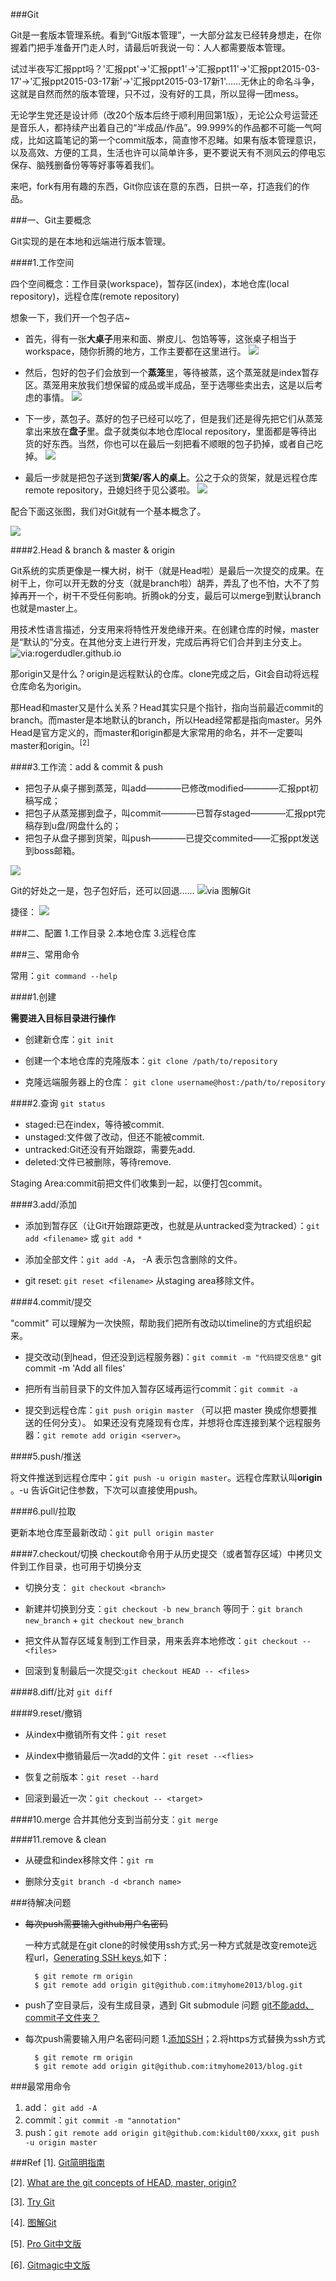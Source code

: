 ###Git

Git是一套版本管理系统。看到“Git版本管理”，一大部分盆友已经转身想走，在你握着门把手准备开门走人时，请最后听我说一句：人人都需要版本管理。

试过半夜写汇报ppt吗？'汇报ppt'→'汇报ppt1'→'汇报ppt11'→'汇报ppt2015-03-17'→'汇报ppt2015-03-17新'→'汇报ppt2015-03-17新1'……无休止的命名斗争，这就是自然而然的版本管理，只不过，没有好的工具，所以显得一团mess。

无论学生党还是设计师（改20个版本后终于顺利用回第1版），无论公众号运营还是音乐人，都持续产出着自己的“半成品/作品”。99.999%的作品都不可能一气呵成，比如这篇笔记的第一个commit版本，简直惨不忍睹。如果有版本管理意识，以及高效、方便的工具，生活也许可以简单许多，更不要说天有不测风云的停电忘保存、脑残删备份等等好事等着我们。

来吧，fork有用有趣的东西，Git你应该在意的东西，日拱一卒，打造我们的作品。


###一、Git主要概念

Git实现的是在本地和远端进行版本管理。


####1.工作空间

四个空间概念：工作目录(workspace)，暂存区(index)，本地仓库(local repository)，远程仓库(remote repository)

想象一下，我们开一个包子店~ 

- 首先，得有一张**大桌子**用来和面、擀皮儿、包馅等等，这张桌子相当于workspace，随你折腾的地方，工作主要都在这里进行。
![](http://upload-images.jianshu.io/upload_images/149-73085ee7d703bab8.png)

- 然后，包好的包子们会放到一个**蒸笼**里，等待被蒸，这个蒸笼就是index暂存区。蒸笼用来放我们想保留的成品或半成品，至于选哪些卖出去，这是以后考虑的事情。
![](http://upload-images.jianshu.io/upload_images/149-7b32a1a9999e8db2.png)

- 下一步，蒸包子。蒸好的包子已经可以吃了，但是我们还是得先把它们从蒸笼拿出来放在**盘子**里。盘子就类似本地仓库local repository，里面都是等待出货的好东西。当然，你也可以在最后一刻把看不顺眼的包子扔掉，或者自己吃掉。
![](http://upload-images.jianshu.io/upload_images/149-2fb9d577ef59ee74.png)

- 最后一步就是把包子送到**货架/客人的桌上**。公之于众的货架，就是远程仓库remote repository，丑媳妇终于见公婆啦。
![](http://upload-images.jianshu.io/upload_images/149-c67c02b28b761433.png)


配合下面这张图，我们对Git就有一个基本概念了。

![](http://blog.osteele.com/images/2008/git-transport.png)

####2.Head & branch & master & origin

Git系统的实质更像是一棵大树，树干（就是Head啦）是最后一次提交的成果。在树干上，你可以开无数的分支（就是branch啦）胡弄，弄乱了也不怕，大不了剪掉再开一个，树干不受任何影响。折腾ok的分支，最后可以merge到默认branch也就是master上。


用技术性语言描述，分支用来将特性开发绝缘开来。在创建仓库的时候，master 是“默认的”分支。在其他分支上进行开发，完成后再将它们合并到主分支上。
![](http://rogerdudler.github.io/git-guide/img/branches.png  "via:rogerdudler.github.io")

那origin又是什么？origin是远程默认的仓库。clone完成之后，Git会自动将远程仓库命名为origin。

那Head和master又是什么关系？Head其实只是个指针，指向当前最近commit的branch。而master是本地默认的branch，所以Head经常都是指向master。另外Head是官方定义的，而master和origin都是大家常用的命名，并不一定要叫master和origin。<sup>[2]</sup>



####3.工作流：add & commit & push

* 把包子从桌子挪到蒸笼，叫add————已修改modified————汇报ppt初稿写成；
* 把包子从蒸笼挪到盘子，叫commit————已暂存staged————汇报ppt完稿存到u盘/网盘什么的；
* 把包子从盘子挪到货架，叫push————已提交commited——汇报ppt发送到boss邮箱。

![](http://rogerdudler.github.io/git-guide/img/trees.png)

Git的好处之一是，包子包好后，还可以回退……
![](http://marklodato.github.io/visual-git-guide/basic-usage.svg "via 图解Git")

捷径：
![](http://marklodato.github.io/visual-git-guide/basic-usage-2.svg)



###二、配置
1.工作目录
2.本地仓库
3.远程仓库

###三、常用命令

常用：``git command --help``

####1.创建

**需要进入目标目录进行操作**

* 创建新仓库：``git init``

* 创建一个本地仓库的克隆版本：``git clone /path/to/repository ``

* 克隆远端服务器上的仓库： ``git clone username@host:/path/to/repository ``

####2.查询
``git status``

* staged:已在index，等待被commit.
* unstaged:文件做了改动，但还不能被commit.
* untracked:Git还没有开始跟踪，需要先add.
* deleted:文件已被删除，等待remove.

Staging Area:commit前把文件们收集到一起，以便打包commit。

####3.add/添加

* 添加到暂存区（让Git开始跟踪更改，也就是从untracked变为tracked）：``git add <filename>`` 或 ``git add *``

* 添加全部文件：``git add -A``， -A 表示包含删除的文件。

* git reset: ``git reset <filename>`` 从staging area移除文件。

####4.commit/提交

"commit" 可以理解为一次快照，帮助我们把所有改动以timeline的方式组织起来。

* 提交改动(到head，但还没到远程服务器)：``git commit -m "代码提交信息"`` git commit -m 'Add all files'

* 把所有当前目录下的文件加入暂存区域再运行commit：``git commit -a``

* 提交到远程仓库：``git push origin master`` （可以把 master 换成你想要推送的任何分支）。
如果还没有克隆现有仓库，并想将仓库连接到某个远程服务器：``git remote add origin <server>``。

####5.push/推送

将文件推送到远程仓库中：``git push -u origin master``。远程仓库默认叫**origin** 。-u 告诉Git记住参数，下次可以直接使用push。


####6.pull/拉取

更新本地仓库至最新改动：``git pull origin master``
 

####7.checkout/切换
checkout命令用于从历史提交（或者暂存区域）中拷贝文件到工作目录，也可用于切换分支

* 切换分支： ``git checkout <branch>`` 

* 新建并切换到分支：``git checkout -b new_branch`` 等同于：``git branch new_branch`` + ``git checkout new_branch``

* 把文件从暂存区域复制到工作目录，用来丢弃本地修改：``git checkout --<files> ``

* 回滚到复制最后一次提交:``git checkout HEAD -- <files>``


####8.diff/比对
``git diff``

####9.reset/撤销
* 从index中撤销所有文件：``git reset`` 

* 从index中撤销最后一次add的文件：``git reset --<flies>`` 

* 恢复之前版本：``git reset --hard``

* 回滚到最近一次：``git checkout -- <target>``


####10.merge
合并其他分支到当前分支：``git merge``

####11.remove & clean

* 从硬盘和index移除文件：``git rm`` 

* 删除分支``git branch -d <branch name>``

###待解决问题
* ~~每次push需要输入github用户名密码~~ 

	一种方式就是在git clone的时候使用ssh方式;另一种方式就是改变remote远程url，[Generating SSH keys](https://help.github.com/articles/generating-ssh-keys),如下：

		$ git remote rm origin  
		$ git remote add origin git@github.com:itmyhome2013/blog.git 

* push了空目录后，没有生成目录，遇到 Git submodule 问题
	[git不能add、commit子文件夹？](http://www.v2ex.com/t/69360)
* 每次push需要输入用户名密码问题
	1.[添加SSH](https://help.github.com/articles/generating-ssh-keys/)；2.将https方式替换为ssh方式
	
		$ git remote rm origin  
		$ git remote add origin git@github.com:itmyhome2013/blog.git 
	
###最常用命令

1. add： ``git add -A``
2. commit：``git commit -m "annotation"``
3. push：``git remote add origin git@github.com:kidult00/xxxx``,
``git push -u origin master``

###Ref
[1]. [Git简明指南](http://rogerdudler.github.io/git-guide/index.zh.html)

[2]. [What are the git concepts of HEAD, master, origin?](http://stackoverflow.com/questions/8196544/what-are-the-git-concepts-of-head-master-origin)

[3]. [Try Git](https://try.github.io/)

[4]. [图解Git](http://marklodato.github.io/visual-git-guide/index-zh-cn.html)

[5]. [Pro Git中文版](https://github.com/progit/progit/tree/master/zh)

[6]. [Gitmagic中文版](https://github.com/blynn/gitmagic/tree/master/zh_cn)